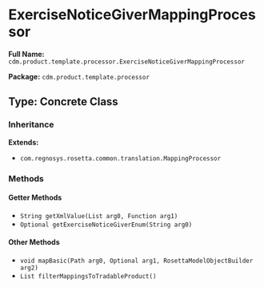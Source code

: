 # ExerciseNoticeGiverMappingProcessor

**Full Name:** `cdm.product.template.processor.ExerciseNoticeGiverMappingProcessor`

**Package:** `cdm.product.template.processor`

## Type: Concrete Class

### Inheritance

**Extends:**
- `com.regnosys.rosetta.common.translation.MappingProcessor`

### Methods

#### Getter Methods

- `String getXmlValue(List arg0, Function arg1)`
- `Optional getExerciseNoticeGiverEnum(String arg0)`

#### Other Methods

- `void mapBasic(Path arg0, Optional arg1, RosettaModelObjectBuilder arg2)`
- `List filterMappingsToTradableProduct()`

